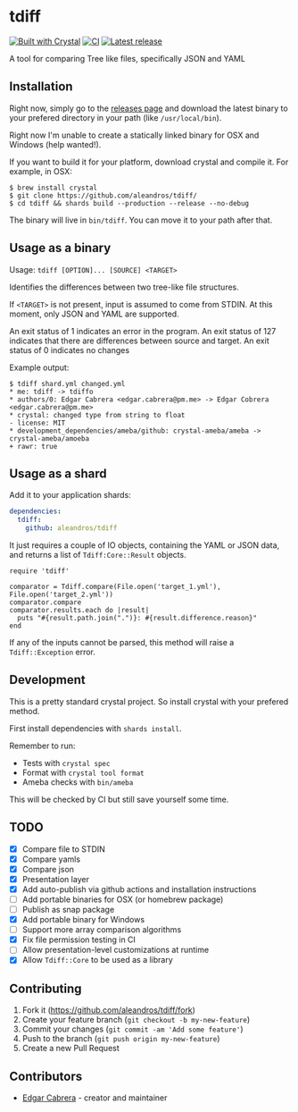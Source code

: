 # tdiff

[![Built with Crystal](https://img.shields.io/badge/built%20with-crystal-000000.svg?style=flat-square)](https://crystal-lang.org/)
[![CI](https://github.com/aleandros/tdiff/workflows/CI/badge.svg)](https://github.com/aleandros/tdiff/actions?query=workflow%3ACI)
[![Latest release](https://img.shields.io/github/release/aleandros/tdiff.svg)](https://github.com/aleandros/tdiff/releases)

A tool for comparing Tree like files, specifically JSON and YAML

## Installation

Right now, simply go to the [releases page](https://github.com/aleandros/tdiff/releases) and download
the latest binary to your prefered directory in your path (like `/usr/local/bin`). 

Right now I'm unable to create a statically linked binary for OSX and Windows (help wanted!).

If you want to build it for your platform, download crystal and compile it. For example, in OSX:

```
$ brew install crystal
$ git clone https://github.com/aleandros/tdiff/
$ cd tdiff && shards build --production --release --no-debug
```

The binary will live in `bin/tdiff`. You can move it to your path after that.

## Usage as a binary

Usage: `tdiff [OPTION]... [SOURCE] <TARGET>`

Identifies the differences between two tree-like file structures.

If `<TARGET>` is not present, input is assumed to come from STDIN.
At this moment, only JSON and YAML are supported.

An exit status of 1 indicates an error in the program.
An exit status of 127 indicates that there are differences between source
and target.
An exit status of 0 indicates no changes

Example output:

```shell
$ tdiff shard.yml changed.yml
* me: tdiff -> tdiffo
* authors/0: Edgar Cabrera <edgar.cabrera@pm.me> -> Edgar Cobrera <edgar.cabrera@pm.me>
* crystal: changed type from string to float
- license: MIT
* development_dependencies/ameba/github: crystal-ameba/ameba -> crystal-ameba/amoeba
+ rawr: true
```

## Usage as a shard

Add it to your application shards:

```yaml
dependencies:
  tdiff:
    github: aleandros/tdiff
```

It just requires a couple of IO objects, containing the YAML or JSON data, 
and returns a list of `Tdiff:Core::Result` objects.

```crystal
require 'tdiff'

comparator = Tdiff.compare(File.open('target_1.yml'), File.open('target_2.yml'))
comparator.compare
comparator.results.each do |result|
  puts "#{result.path.join(".")}: #{result.difference.reason}"
end
```

If any of the inputs cannot be parsed, this method will raise a `Tdiff::Exception` error.

## Development

This is a pretty standard crystal project. So install crystal with your prefered method.

First install dependencies with `shards install`.

Remember to run:

* Tests with `crystal spec`
* Format with `crystal tool format`
* Ameba checks with `bin/ameba`

This will be checked by CI but still save yourself some time.

## TODO
- [x] Compare file to STDIN
- [x] Compare yamls
- [x] Compare json
- [x] Presentation layer
- [x] Add auto-publish via github actions and installation instructions
- [ ] Add portable binaries for OSX (or homebrew package)
- [ ] Publish as snap package
- [x] Add portable binary for Windows
- [ ] Support more array comparison algorithms
- [x] Fix file permission testing in CI
- [ ] Allow presentation-level customizations at runtime
- [x] Allow `Tdiff::Core` to be used as a library

## Contributing

1. Fork it (<https://github.com/aleandros/tdiff/fork>)
2. Create your feature branch (`git checkout -b my-new-feature`)
3. Commit your changes (`git commit -am 'Add some feature'`)
4. Push to the branch (`git push origin my-new-feature`)
5. Create a new Pull Request

## Contributors

- [Edgar Cabrera](https://github.com/aleandros) - creator and maintainer
